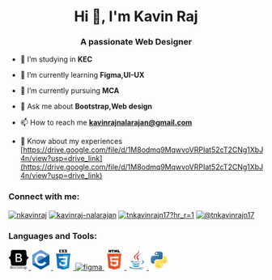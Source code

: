 <h1 align="center">Hi 👋, I'm Kavin Raj</h1>
<h3 align="center">A passionate Web Designer</h3>

- 🔭 I’m studying in **KEC**

- 🌱 I’m currently learning **Figma,UI-UX**

- 👯 I’m currently pursuing **MCA**

- 💬 Ask me about **Bootstrap,Web design**

- 📫 How to reach me **kavinrajnalarajan@gmail.com**

- 📄 Know about my experiences [https://drive.google.com/file/d/1M8odmq9MqwvoVRPIat52cT2CNg1XbJ4n/view?usp=drive_link](https://drive.google.com/file/d/1M8odmq9MqwvoVRPIat52cT2CNg1XbJ4n/view?usp=drive_link)

<h3 align="left">Connect with me:</h3>
<p align="left">
<a href="https://twitter.com/nkavinraj" target="blank"><img align="center" src="https://raw.githubusercontent.com/rahuldkjain/github-profile-readme-generator/master/src/images/icons/Social/twitter.svg" alt="nkavinraj" height="30" width="40" /></a>
<a href="https://linkedin.com/in/kavinraj-nalarajan" target="blank"><img align="center" src="https://raw.githubusercontent.com/rahuldkjain/github-profile-readme-generator/master/src/images/icons/Social/linked-in-alt.svg" alt="kavinraj-nalarajan" height="30" width="40" /></a>
<a href="https://www.hackerrank.com/tnkavinrajn17?hr_r=1" target="blank"><img align="center" src="https://raw.githubusercontent.com/rahuldkjain/github-profile-readme-generator/master/src/images/icons/Social/hackerrank.svg" alt="tnkavinrajn17?hr_r=1" height="30" width="40" /></a>
<a href="https://www.hackerearth.com/@tnkavinrajn17" target="blank"><img align="center" src="https://raw.githubusercontent.com/rahuldkjain/github-profile-readme-generator/master/src/images/icons/Social/hackerearth.svg" alt="@tnkavinrajn17" height="30" width="40" /></a>
</p>

<h3 align="left">Languages and Tools:</h3>
<p align="left"> <a href="https://getbootstrap.com" target="_blank" rel="noreferrer"> <img src="https://raw.githubusercontent.com/devicons/devicon/master/icons/bootstrap/bootstrap-plain-wordmark.svg" alt="bootstrap" width="40" height="40"/> </a> <a href="https://www.cprogramming.com/" target="_blank" rel="noreferrer"> <img src="https://raw.githubusercontent.com/devicons/devicon/master/icons/c/c-original.svg" alt="c" width="40" height="40"/> </a> <a href="https://www.w3schools.com/css/" target="_blank" rel="noreferrer"> <img src="https://raw.githubusercontent.com/devicons/devicon/master/icons/css3/css3-original-wordmark.svg" alt="css3" width="40" height="40"/> </a> <a href="https://www.figma.com/" target="_blank" rel="noreferrer"> <img src="https://www.vectorlogo.zone/logos/figma/figma-icon.svg" alt="figma" width="40" height="40"/> </a> <a href="https://www.w3.org/html/" target="_blank" rel="noreferrer"> <img src="https://raw.githubusercontent.com/devicons/devicon/master/icons/html5/html5-original-wordmark.svg" alt="html5" width="40" height="40"/> </a> <a href="https://www.java.com" target="_blank" rel="noreferrer"> <img src="https://raw.githubusercontent.com/devicons/devicon/master/icons/java/java-original.svg" alt="java" width="40" height="40"/> </a> <a href="https://www.python.org" target="_blank" rel="noreferrer"> <img src="https://raw.githubusercontent.com/devicons/devicon/master/icons/python/python-original.svg" alt="python" width="40" height="40"/> </a> </p>
